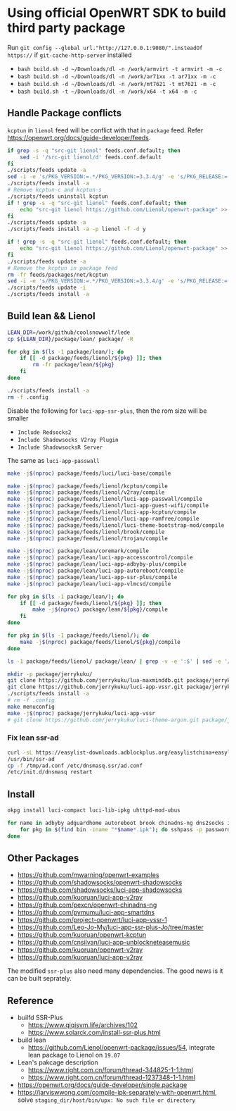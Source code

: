 # Using official OpenWRT SDK to build third party package

Run `git config --global url."http://127.0.0.1:9080/".insteadOf https://` if `git-cache-http-server` installed

- `bash build.sh -d ~/Downloads/dl -n /work/armvirt -t armvirt -m -c`
- `bash build.sh -d ~/Downloads/dl -n /work/ar71xx -t ar71xx -m -c`
- `bash build.sh -d ~/Downloads/dl -n /work/mt7621 -t mt7621 -m -c`
- `bash build.sh -t ~/Downloads/dl -n /work/x64 -t x64 -m -c`

## Handle Package conflicts

`kcptun` in `lienol` feed will be conflict with that in `package` feed. Refer <https://openwrt.org/docs/guide-developer/feeds>.

```bash
if grep -s -q "src-git lienol" feeds.conf.default; then
    sed -i '/src-git lienol/d' feeds.conf.default
fi
./scripts/feeds update -a
sed -i -e 's/PKG_VERSION:=.*/PKG_VERSION:=3.3.4/g' -e 's/PKG_RELEASE:=.*/PKG_RELEASE:=1/g' feeds/packages/net/shadowsocks-libev/Makefile
./scripts/feeds install -a
# Remove kcptun-c and kcptun-s
./scripts/feeds uninstall kcptun
if ! grep -s -q "src-git lienol" feeds.conf.default; then
    echo "src-git lienol https://github.com/Lienol/openwrt-package" >> feeds.conf.default
fi
./scripts/feeds update -a
./scripts/feeds install -a -p lienol -f -d y
```

```bash
if ! grep -s -q "src-git lienol" feeds.conf.default; then
    echo "src-git lienol https://github.com/Lienol/openwrt-package" >> feeds.conf.default
fi
./scripts/feeds update -a
# Remove the kcptun in package feed
rm -fr feeds/packages/net/kcptun
sed -i -e 's/PKG_VERSION:=.*/PKG_VERSION:=3.3.4/g' -e 's/PKG_RELEASE:=.*/PKG_RELEASE:=1/g' feeds/packages/net/shadowsocks-libev/Makefile
./scripts/feeds update -i
./scripts/feeds install -a
```

## Build lean && Lienol

```bash
LEAN_DIR=/work/github/coolsnowwolf/lede
cp ${LEAN_DIR}/package/lean/ package/ -R

for pkg in $(ls -1 package/lean/); do
    if [[ -d package/feeds/lienol/${pkg} ]]; then
        rm -fr package/lean/${pkg}
    fi
done

./scripts/feeds install -a
rm -f .config
```

Disable the following for `luci-app-ssr-plus`, then the rom size will be smaller

- `Include Redsocks2`
- `Include Shadowsocks V2ray Plugin`
- `Include ShadowsocksR Server`

The same as `luci-app-passwall`

```bash
make -j$(nproc) package/feeds/luci/luci-base/compile

make -j$(nproc) package/feeds/lienol/kcptun/compile
make -j$(nproc) package/feeds/lienol/v2ray/compile
make -j$(nproc) package/feeds/lienol/luci-app-passwall/compile
make -j$(nproc) package/feeds/lienol/luci-app-guest-wifi/compile
make -j$(nproc) package/feeds/lienol/luci-app-kcptun/compile
make -j$(nproc) package/feeds/lienol/luci-app-ramfree/compile
make -j$(nproc) package/feeds/lienol/luci-theme-bootstrap-mod/compile
make -j$(nproc) package/feeds/lienol/brook/compile
make -j$(nproc) package/feeds/lienol/trojan/compile

make -j$(nproc) package/lean/coremark/compile
make -j$(nproc) package/lean/luci-app-accesscontrol/compile
make -j$(nproc) package/lean/luci-app-adbyby-plus/compile
make -j$(nproc) package/lean/luci-app-autoreboot/compile
make -j$(nproc) package/lean/luci-app-ssr-plus/compile
make -j$(nproc) package/lean/luci-app-vlmcsd/compile

for pkg in $(ls -1 package/lean/); do
    if [[ -d package/feeds/lienol/${pkg} ]]; then
        make -j$(nproc) package/lean/${pkg}/compile
    fi
done

for pkg in $(ls -1 package/feeds/lienol/); do
    make -j$(nproc) package/feeds/lienol/${pkg}/compile
done

ls -1 package/feeds/lienol/ package/lean/ | grep -v -e ':$' | sed -e '/^[[:space:]]*$/d' -e 's/luci-app-//g' | sort | uniq
```

```bash
mkdir -p package/jerrykuku/
git clone https://github.com/jerrykuku/lua-maxminddb.git package/jerrykuku/lua-maxminddb
git clone https://github.com/jerrykuku/luci-app-vssr.git package/jerrykuku/luci-app-vssr
./scripts/feeds install -a
# rm -f .config
make menuconfig
make -j$(nproc) package/jerrykuku/luci-app-vssr
# git clone https://github.com/jerrykuku/luci-theme-argon.git package/jerrykuku/luci-theme-argon
```

### Fix lean ssr-ad

```bash
curl -sL https://easylist-downloads.adblockplus.org/easylistchina+easylist.txt -o /tmp/adnew.conf
/usr/bin/ssr-ad
cp -f /tmp/ad.conf /etc/dnsmasq.ssr/ad.conf
/etc/init.d/dnsmasq restart
```

## Install

```bash
okpg install luci-compact luci-lib-ipkg uhttpd-mod-ubus

for name in adbyby adguardhome autoreboot brook chinadns-ng dns2socks ipt2socks kcptun passwall pdnsd ramfree shadowsocks simple-obfs smartdns srelay ssr-plus tcping trojan v2ray vlmcsd; do
    for pkg in $(find bin -iname "*$name*.ipk"); do sshpass -p password scp -pr $pkg root@192.168.2.10:/tmp/tmp; done
done
```

## Other Packages

- <https://github.com/mwarning/openwrt-examples>
- <https://github.com/shadowsocks/openwrt-shadowsocks>
- <https://github.com/shadowsocks/luci-app-shadowsocks>
- <https://github.com/kuoruan/luci-app-v2ray>
- <https://github.com/pexcn/openwrt-chinadns-ng>
- <https://github.com/pymumu/luci-app-smartdns>
- <https://github.com/project-openwrt/luci-app-vssr-1>
- <https://github.com/Leo-Jo-My/luci-app-ssr-plus-Jo/tree/master>
- <https://github.com/kuoruan/openwrt-kcptun>
- <https://github.com/cnsilvan/luci-app-unblockneteasemusic>
- <https://github.com/kuoruan/openwrt-v2ray>
- <https://github.com/kuoruan/luci-app-v2ray>

The modified `ssr-plus` also need many dependencies. The good news is it can be built seprately.

## Reference

- builfd SSR-Plus
  - <https://www.qiqisvm.life/archives/102>
  - <https://www.solarck.com/install-ssr-plus.html>
- build lean
  - <https://github.com/Lienol/openwrt-package/issues/54>, integrate lean package to Lienol on `19.07`
- Lean's pakcage description
  - <https://www.right.com.cn/forum/thread-344825-1-1.html>
  - <https://www.right.com.cn/forum/thread-1237348-1-1.html>
- <https://openwrt.org/docs/guide-developer/single.package>
- <https://jarviswwong.com/compile-ipk-separately-with-openwrt.html>, solve `staging_dir/host/bin/upx: No such file or directory`

